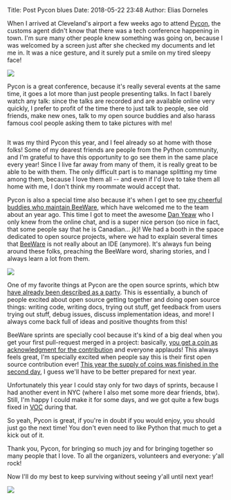 Title: Post Pycon blues
Date: 2018-05-22 23:48
Author: Elias Dorneles

When I arrived at Cleveland's airport a few weeks ago to attend
[Pycon](https://us.pycon.org), the customs agent didn't know that
there was a tech conference happening in town.
I'm sure many other people knew something was going on, because
I was welcomed by a screen just after she checked my documents and let me in.
It was a nice gesture, and it surely put a smile on my tired sleepy face!

![]({filename}/images/hello_pycon_2018.jpg)

Pycon is a great conference, because it's really several events at the same
time, it goes a lot more than just people presenting talks. In fact I barely
watch any talk: since the talks are recorded and are available online very
quickly, I prefer to profit of the time there to just talk to people, see old
friends, make new ones, talk to my open source buddies and also harass
famous cool people asking them to take pictures with me!

<img src="{filename}/images/pycon_roomies.jpg" alt="" class="align-right"/>

It was my third Pycon this year, and I feel already so at home with those
folks! Some of my dearest friends are people from the Python community, and I'm
grateful to have this opportunity to go see them in the same place every year!
Since I live far away from many of them, it is really great to be able to be
with them.  The only difficult part is to manage splitting my time among them,
because I love them all -- and even if I'd love to take them all home with me,
I don't think my roommate would accept that.

Pycon is also a special time also because it's when I get to see [my cheerful
buddies who maintain BeeWare](https://pybee.org/community/team/), which have
welcomed me to the team about an year ago.  This time I got to meet the awesome
[Dan Yeaw](https://twitter.com/danyeaw) who I only knew from the online chat,
and is a super nice person (so nice in fact, that some people say that he is
Canadian... jk)! We had a booth in the space dedicated to open source projects,
where we had to explain several times that [BeeWare](https://pybee.org) is not
really about an IDE (anymore).  It's always fun being around these folks,
preaching the BeeWare word, sharing stories, and I always learn a lot from
them.

![]({filename}/images/beeware_not_an_ide.jpg)

One of my favorite things at Pycon are the open source sprints, which btw [have
already been described as a
party](http://blog.zulip.org/2016/10/13/static-types-in-python-oh-mypy/).  This
is essentially, a bunch of people excited about open source getting together
and doing open source things: writing code, writing docs, trying out stuff, get
feedback from users trying out stuff, debug issues, discuss implementation
ideas, and more!  I always come back full of ideas and positive thoughts from
this!

BeeWare sprints are specially cool because it's kind of a big deal when you get
your first pull-request merged in a project: basically, [you get a coin as
acknowledgment for the
contribution](https://pybee.org/contributing/challenge-coins/) and everyone
applauds! This always feels great, I'm specially excited when people say this
is their first open source contribution ever!  [This year the supply of coins
was finished in the second
day](https://twitter.com/PyBeeWare/status/996482510992367616), I guess we'll
have to be better prepared for next year.

Unfortunately this year I could stay only for two days of sprints, because I
had another event in NYC (where I also met some more dear friends, btw).
Still, I'm happy I could make it for some days, and we got quite a few bugs
fixed in [VOC](https://pybee.org/voc) during that.

So yeah, Pycon is great, if you're in doubt if you would enjoy, you should just
go the next time!  You don't even need to like Python that much to get a kick
out of it.

Thank you, Pycon, for bringing so much joy and for bringing together so many
people that I love. To all the organizers, volunteers and everyone: y'all rock!

Now I'll do my best to keep surviving without seeing y'all until next year!

![]({filename}/images/thankyou_pycon.jpg)
